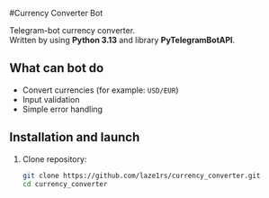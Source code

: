 #Currency Converter Bot

Telegram-bot currency converter.  
Written by using **Python 3.13** and library **PyTelegramBotAPI**.

## What can bot do
- Convert currencies (for example: `USD/EUR`)
- Input validation
- Simple error handling

## Installation and launch
1. Clone repository:
   ```bash
   git clone https://github.com/laze1rs/currency_converter.git
   cd currency_converter

